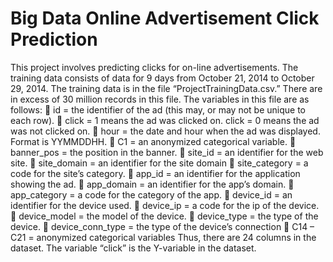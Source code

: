 # Big Data Online Advertisement Click Prediction
This project involves predicting clicks for on-line advertisements. The training data consists of
data for 9 days from October 21, 2014 to October 29, 2014. The training data is in the file
“ProjectTrainingData.csv.” There are in excess of 30 million records in this file. The variables in
this file are as follows:
       id = the identifier of the ad (this may, or may not be unique to each row).
       click = 1 means the ad was clicked on. click = 0 means the ad was not clicked on.
       hour = the date and hour when the ad was displayed. Format is YYMMDDHH.
       C1 = an anonymized categorical variable.
       banner_pos = the position in the banner.
       site_id = an identifier for the web site.
       site_domain = an identifier for the site domain
       site_category = a code for the site’s category.
       app_id = an identifier for the application showing the ad.
       app_domain = an identifier for the app’s domain.
       app_category = a code for the category of the app.
       device_id = an identifier for the device used.
       device_ip = a code for the ip of the device.
       device_model = the model of the device.
       device_type = the type of the device.
       device_conn_type = the type of the device’s connection
       C14 – C21 = anonymized categorical variables
Thus, there are 24 columns in the dataset. The variable “click” is the Y-variable in the dataset.
